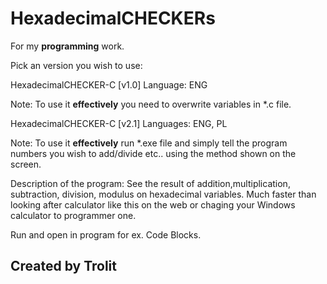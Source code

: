 # HexadecimalCHECKERs
For my **programming** work.


Pick an version you wish to use:

HexadecimalCHECKER-C [v1.0]
Language: ENG

Note:
To use it **effectively** you need to overwrite variables in *.c file.

HexadecimalCHECKER-C [v2.1]
Languages: ENG, PL

Note:
To use it **effectively** run *.exe file and simply tell the program numbers you wish to add/divide etc.. using the method shown on the screen.



Description of the program:
See the result of addition,multiplication, subtraction, division, modulus on hexadecimal variables.
Much faster than looking after calculator like this on the web or chaging your Windows calculator to programmer one.


Run and open in program for ex. Code Blocks.


Created by Trolit
----------------------
